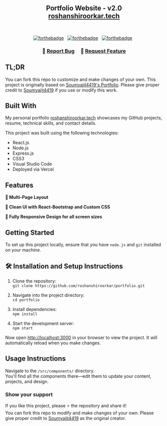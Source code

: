 <h2 align="center">
  Portfolio Website - v2.0<br/>
  <a href="https://roshan.vercel.app/" target="_blank">roshanshiroorkar.tech</a>
</h2>

<br/>

<center>

[![forthebadge](https://forthebadge.com/images/badges/built-with-love.svg)](https://forthebadge.com) &nbsp;
[![forthebadge](https://forthebadge.com/images/badges/made-with-javascript.svg)](https://forthebadge.com) &nbsp;
[![forthebadge](https://forthebadge.com/images/badges/open-source.svg)](https://forthebadge.com) &nbsp;

</center>

<h3 align="center">
    🔹
    <a href="https://github.com/roshanshiroorkar/portfolio/issues">Report Bug</a> &nbsp; &nbsp;
    🔹
    <a href="https://github.com/roshanshiroorkar/portfolio/issues">Request Feature</a>
</h3>

## TL;DR

You can fork this repo to customize and make changes of your own. This project is originally based on [Soumyajit4419's Portfolio](https://github.com/soumyajit4419/Portfolio). Please give proper credit to [Soumyajit4419](https://github.com/soumyajit4419) if you use or modify this work.

## Built With

My personal portfolio [roshanshiroorkar.tech](https://roshan.vercel.app/) showcases my GitHub projects, resume, technical skills, and contact details.

This project was built using the following technologies:

- React.js  
- Node.js  
- Express.js  
- CSS3  
- Visual Studio Code  
- Deployed via Vercel  

## Features

**📖 Multi-Page Layout**

**🎨 Clean UI with React-Bootstrap and Custom CSS**

**📱 Fully Responsive Design for all screen sizes**

## Getting Started

To set up this project locally, ensure that you have `node.js` and `git` installed on your machine.

## 🛠 Installation and Setup Instructions

1. Clone the repository:  
   `git clone https://github.com/roshanshiroorkar/portfolio.git`

2. Navigate into the project directory:  
   `cd portfolio`

3. Install dependencies:  
   `npm install`

4. Start the development server:  
   `npm start`

Now open [http://localhost:3000](http://localhost:3000) in your browser to view the project. It will automatically reload when you make changes.

## Usage Instructions

Navigate to the `/src/components/` directory.  
You'll find all the components there—edit them to update your content, projects, and design.

### Show your support

If you like this project, please ⭐ the repository and share it!  
You can fork this repo to modify and make changes of your own. Please give proper credit to [Soumyajit4419](https://github.com/soumyajit4419) as the original creator.
